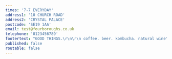 ```yaml
---
times: '7-7 EVERYDAY'
address1: '10 CHURCH ROAD'
address2: 'CRYSTAL PALACE'
postcode: 'SE19 1AA'
email: test@fourboroughs.co.uk
telephone: '0123456789'
footertext: "GOOD THINGS.\r\n\r\n coffee. beer. kombucha. natural wine"
published: false
routable: false
---
```


